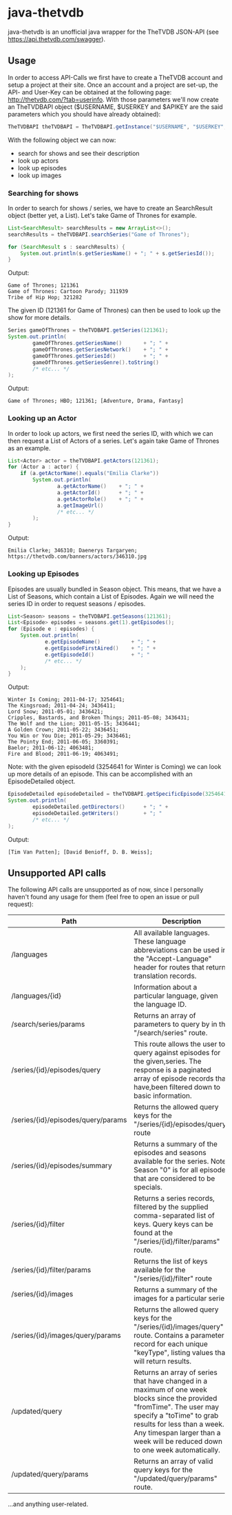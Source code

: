# java-thetvdb
java-thetvdb is an unofficial java wrapper for the TheTVDB JSON-API (see https://api.thetvdb.com/swagger). 

## Usage
In order to access API-Calls we first have to create a TheTVDB account and setup a project at their site. Once an account and a project are set-up, the API- and User-Key can be obtained at the following page: http://thetvdb.com/?tab=userinfo. With those parameters we'll now create an TheTVDBAPI object ($USERNAME, $USERKEY and $APIKEY are the said parameters which you should have already obtained):
```java
TheTVDBAPI theTVDBAPI = TheTVDBAPI.getInstance("$USERNAME", "$USERKEY", "$APIKEY");
```
With the following object we can now:
* search for shows and see their description
* look up actors
* look up episodes
* look up images

### Searching for shows
In order to search for shows / series, we have to create an SearchResult object (better yet, a List). Let's take Game of Thrones for example.
```java
List<SearchResult> searchResults = new ArrayList<>();
searchResults = theTVDBAPI.searchSeries("Game of Thrones");

for (SearchResult s : searchResults) {
    System.out.println(s.getSeriesName() + "; " + s.getSeriesId());
}
```
Output:
```
Game of Thrones; 121361
Game of Thrones: Cartoon Parody; 311939
Tribe of Hip Hop; 321282
```
The given ID (121361 for Game of Thrones) can then be used to look up the show for more details.
```java
Series gameOfThrones = theTVDBAPI.getSeries(121361);
System.out.println(
        gameOfThrones.getSeriesName()       + "; " +
        gameOfThrones.getSeriesNetwork()    + "; " +
        gameOfThrones.getSeriesId()         + "; " +
        gameOfThrones.getSeriesGenre().toString()
        /* etc... */
);
```
Output:
```
Game of Thrones; HBO; 121361; [Adventure, Drama, Fantasy]
```

### Looking up an Actor
In order to look up actors, we first need the series ID, with which we can then request a List of Actors of a series. Let's again take Game of Thrones as an example.
```java
List<Actor> actor = theTVDBAPI.getActors(121361);
for (Actor a : actor) {
    if (a.getActorName().equals("Emilia Clarke"))
        System.out.println(
                a.getActorName()    + "; " +
                a.getActorId()      + "; " +
                a.getActorRole()    + "; " +
                a.getImageUrl()
                /* etc... */
        );
}
```
Output:
```
Emilia Clarke; 346310; Daenerys Targaryen; https://thetvdb.com/banners/actors/346310.jpg
```

### Looking up Episodes
Episodes are usually bundled in Season object. This means, that we have a List of Seasons, which contain a List of Episodes. Again we will need the series ID in order to request seasons / episodes.
```java
List<Season> seasons = theTVDBAPI.getSeasons(121361);
List<Episode> episodes = seasons.get(1).getEpisodes();
for (Episode e : episodes) {
    System.out.println(
            e.getEpisodeName()          + "; " +
            e.getEpisodeFirstAired()    + "; " +
            e.getEpisodeId()            + "; "
            /* etc... */        
    );
}
```
Output:
```
Winter Is Coming; 2011-04-17; 3254641; 
The Kingsroad; 2011-04-24; 3436411; 
Lord Snow; 2011-05-01; 3436421; 
Cripples, Bastards, and Broken Things; 2011-05-08; 3436431; 
The Wolf and the Lion; 2011-05-15; 3436441; 
A Golden Crown; 2011-05-22; 3436451; 
You Win or You Die; 2011-05-29; 3436461; 
The Pointy End; 2011-06-05; 3360391; 
Baelor; 2011-06-12; 4063481; 
Fire and Blood; 2011-06-19; 4063491;
```
Note: with the given episodeId (3254641 for Winter is Coming) we can look up more details of an episode. This can be accomplished with an EpisodeDetailed object. 
```java
EpisodeDetailed episodeDetailed = theTVDBAPI.getSpecificEpisode(3254641);
System.out.println(
        episodeDetailed.getDirectors()      + "; " +
        episodeDetailed.getWriters()        + "; "
        /* etc... */
);
```
Output:
```
[Tim Van Patten]; [David Benioff, D. B. Weiss]; 
```

## Unsupported API calls
The following API calls are unsupported as of now, since I personally haven't found any usage for them (feel free to open an issue or pull request):   

| Path                               	| Description                                                                                                                                                                                                                                                       	| URL                                                                          	|   
|------------------------------------	|-------------------------------------------------------------------------------------------------------------------------------------------------------------------------------------------------------------------------------------------------------------------	|------------------------------------------------------------------------------	|
| /languages                         	| All available languages. These language abbreviations can be used in the "Accept-Language" header for routes that return translation records.                                                                                                                     	| https://api.thetvdb.com/swagger#!/Languages/get_languages                    	|
| /languages/{id}                    	| Information about a particular language, given the language ID.                                                                                                                                                                                                   	| https://api.thetvdb.com/swagger#!/Languages/get_languages_id                 	|
| /search/series/params              	| Returns an array of parameters to query by in the "/search/series" route.                                                                                                                                                                                         	| https://api.thetvdb.com/swagger#!/Search/get_search_series_params            	|
| /series/{id}/episodes/query        	| This route allows the user to query against episodes for the given,series. The response is a paginated array of episode records that have,been filtered down to basic information.                                                                                	| https://api.thetvdb.com/swagger#!/Series/get_series_id_episodes_query        	|
| /series/{id}/episodes/query/params 	| Returns the allowed query keys for the "/series/{id}/episodes/query" route                                                                                                                                                                                        	| https://api.thetvdb.com/swagger#!/Series/get_series_id_episodes_query_params 	|
| /series/{id}/episodes/summary      	| Returns a summary of the episodes and seasons available for the series. Note: Season "0" is for all episodes that are considered to be specials.                                                                                                                  	| https://api.thetvdb.com/swagger#!/Series/get_series_id_episodes_summary      	|
| /series/{id}/filter                	| Returns a series records, filtered by the supplied comma-separated list of keys. Query keys can be found at the "/series/{id}/filter/params" route.                                                                                                               	| https://api.thetvdb.com/swagger#!/Series/get_series_id_filter                	|
| /series/{id}/filter/params         	| Returns the list of keys available for the "/series/{id}/filter" route                                                                                                                                                                                            	| https://api.thetvdb.com/swagger#!/Series/get_series_id_filter_params         	|
| /series/{id}/images                	| Returns a summary of the images for a particular series                                                                                                                                                                                                           	| https://api.thetvdb.com/swagger#!/Series/get_series_id_images                	|
| /series/{id}/images/query/params   	| Returns the allowed query keys for the "/series/{id}/images/query" route. Contains a parameter record for each unique "keyType", listing values that will return results.                                                                                         	| https://api.thetvdb.com/swagger#!/Series/get_series_id_images_query_params   	|
| /updated/query                     	| Returns an array of series that have changed in a maximum of one week blocks since the provided "fromTime". The user may specify a "toTime" to grab results for less than a week. Any timespan larger than a week will be reduced down to one week automatically. 	| https://api.thetvdb.com/swagger#!/Updates/get_updated_query                  	|
| /updated/query/params              	| Returns an array of valid query keys for the "/updated/query/params" route.                                                                                                                                                                                       	| https://api.thetvdb.com/swagger#!/Updates/get_updated_query_params           	|
    
...and anything user-related.
